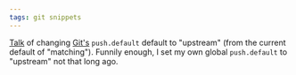 ```yaml
---
tags: git snippets
---
```


[Talk](http://lwn.net/Articles/487131/) of changing [Git's](/wiki/Git%27s) `push.default` default to "upstream" (from the current default of "matching"). Funnily enough, I set my own global `push.default` to "upstream" not that long ago.
